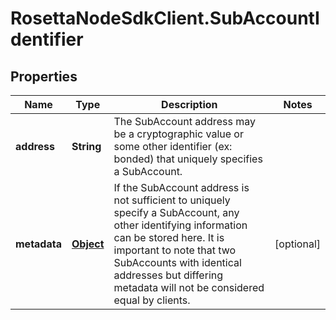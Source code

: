 # RosettaNodeSdkClient.SubAccountIdentifier

## Properties

Name | Type | Description | Notes
------------ | ------------- | ------------- | -------------
**address** | **String** | The SubAccount address may be a cryptographic value or some other identifier (ex: bonded) that uniquely specifies a SubAccount. | 
**metadata** | [**Object**](.md) | If the SubAccount address is not sufficient to uniquely specify a SubAccount, any other identifying information can be stored here. It is important to note that two SubAccounts with identical addresses but differing metadata will not be considered equal by clients. | [optional] 


